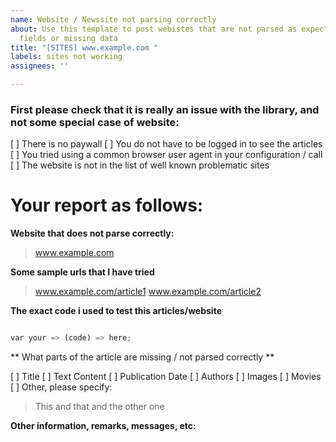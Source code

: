 ```yaml
---
name: Website / Newssite not parsing correctly
about: Use this template to post webistes that are not parsed as expected, have empty
  fields or missing data
title: "[SITES] www.example.com "
labels: sites not working
assignees: ''

---
```


### First please check that it is really an issue with the library, and not some special case of website:

[ ] There is no paywall
[ ] You do not have to be logged in to see the articles
[ ] You tried using a common browser user agent in your configuration / call 
[ ] The website is not in the list of well known problematic sites

# Your report as follows:

**Website that does not parse correctly:**

> www.example.com

**Some sample urls that I have tried**

> www.example.com/article1
> www.example.com/article2

**The exact code i used to test this articles/website**

```python

var your => (code) => here;

```

** What parts of the article are missing / not parsed correctly **

[ ] Title 
[ ] Text Content
[ ] Publication Date
[ ] Authors
[ ] Images
[ ] Movies
[ ] Other, please specify:
> This
> and that
> and the other one

**Other information, remarks, messages, etc:**
